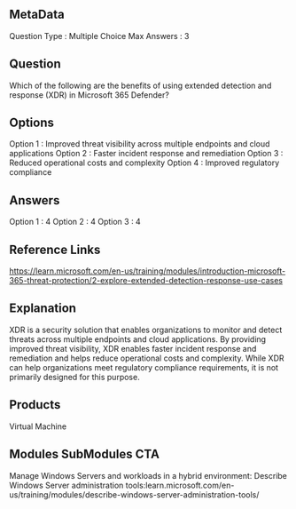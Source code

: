## MetaData
Question Type : Multiple Choice
Max Answers : 3 

## Question
Which of the following are the benefits of using extended detection and response (XDR) in Microsoft 365 Defender? 

## Options
Option 1 : Improved threat visibility across multiple endpoints and cloud applications 
Option 2 : Faster incident response and remediation 
Option 3 : Reduced operational costs and complexity 
Option 4 : Improved regulatory compliance 

## Answers
Option 1 : 4
Option 2 : 4
Option 3 : 4
 
## Reference Links
https://learn.microsoft.com/en-us/training/modules/introduction-microsoft-365-threat-protection/2-explore-extended-detection-response-use-cases

## Explanation
XDR is a security solution that enables organizations to monitor and detect threats across multiple endpoints and cloud applications. By providing improved threat visibility, XDR enables faster incident response and remediation and helps reduce operational costs and complexity. While XDR can help organizations meet regulatory compliance requirements, it is not primarily designed for this purpose.

## Products
Virtual Machine
 
## Modules SubModules CTA
Manage Windows Servers and workloads in a hybrid environment: Describe Windows Server administration tools:learn.microsoft.com/en-us/training/modules/describe-windows-server-administration-tools/